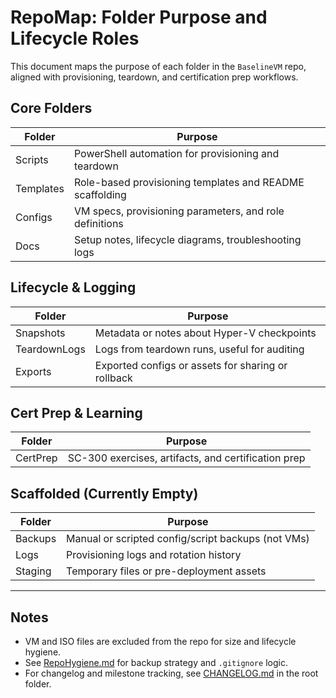 # RepoMap: Folder Purpose and Lifecycle Roles

This document maps the purpose of each folder in the `BaselineVM` repo, aligned with provisioning, teardown, and certification prep workflows.

## Core Folders

| Folder         | Purpose                                                  |
|----------------|----------------------------------------------------------|
| Scripts        | PowerShell automation for provisioning and teardown      |
| Templates      | Role-based provisioning templates and README scaffolding |
| Configs        | VM specs, provisioning parameters, and role definitions  |
| Docs           | Setup notes, lifecycle diagrams, troubleshooting logs    |

## Lifecycle & Logging

| Folder         | Purpose                                                  |
|----------------|----------------------------------------------------------|
| Snapshots      | Metadata or notes about Hyper-V checkpoints              |
| TeardownLogs   | Logs from teardown runs, useful for auditing             |
| Exports        | Exported configs or assets for sharing or rollback       |

## Cert Prep & Learning

| Folder         | Purpose                                                  |
|----------------|----------------------------------------------------------|
| CertPrep       | SC-300 exercises, artifacts, and certification prep      |

## Scaffolded (Currently Empty)

| Folder         | Purpose                                                  |
|----------------|----------------------------------------------------------|
| Backups        | Manual or scripted config/script backups (not VMs)       |
| Logs           | Provisioning logs and rotation history                   |
| Staging        | Temporary files or pre-deployment assets                 |

---

## Notes

- VM and ISO files are excluded from the repo for size and lifecycle hygiene.  
- See [RepoHygiene.md](./RepoHygiene.md) for backup strategy and `.gitignore` logic.  
- For changelog and milestone tracking, see [CHANGELOG.md](../CHANGELOG.md) in the root folder.
